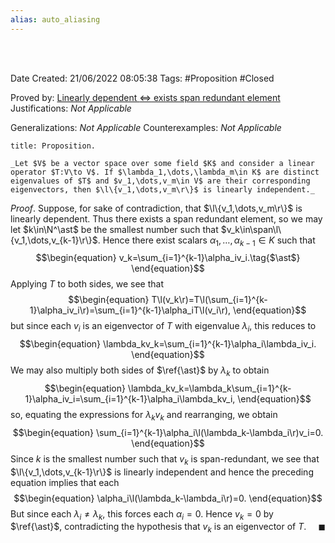 ```yaml
---
alias: auto_aliasing
---
```


<br />
<br />

Date Created: 21/06/2022 08:05:38
Tags: #Proposition #Closed

Proved by: [Linearly dependent $\Leftrightarrow$ exists span redundant element](Linearly%20dependent%20iff%20exists%20span%20redundant%20element.md)
Justifications: _Not Applicable_

Generalizations: _Not Applicable_
Counterexamples: _Not Applicable_

``` ad-Proposition
title: Proposition.

_Let $V$ be a vector space over some field $K$ and consider a linear operator $T:V\to V$. If $\lambda_1,\dots,\lambda_m\in K$ are distinct eigenvalues of $T$ and $v_1,\dots,v_m\in V$ are their corresponding eigenvectors, then $\l\{v_1,\dots,v_m\r\}$ is linearly independent._

```

_Proof_. Suppose, for sake of contradiction, that $\l\{v_1,\dots,v_m\r\}$ is linearly dependent. Thus there exists a span redundant element, so we may let $k\in\N^\ast$ be the smallest number such that $v_k\in\span\l\{v_1,\dots,v_{k-1}\r\}$. Hence there exist scalars $\alpha_1,\dots,\alpha_{k-1}\in K$ such that
$$\begin{equation}
    v_k=\sum_{i=1}^{k-1}\alpha_iv_i.\tag{$\ast$}
\end{equation}$$
Applying $T$ to both sides, we see that
$$\begin{equation}
    T\l(v_k\r)=T\l(\sum_{i=1}^{k-1}\alpha_iv_i\r)=\sum_{i=1}^{k-1}\alpha_iT\l(v_i\r),
\end{equation}$$
but since each $v_i$ is an eigenvector of $T$ with eigenvalue $\lambda_i$, this reduces to
$$\begin{equation}
    \lambda_kv_k=\sum_{i=1}^{k-1}\alpha_i\lambda_iv_i.
\end{equation}$$
We may also multiply both sides of $\ref{\ast}$ by $\lambda_k$ to obtain
$$\begin{equation}
    \lambda_kv_k=\lambda_k\sum_{i=1}^{k-1}\alpha_iv_i=\sum_{i=1}^{k-1}\alpha_i\lambda_kv_i,
\end{equation}$$
so, equating the expressions for $\lambda_kv_k$ and rearranging, we obtain
$$\begin{equation}
    \sum_{i=1}^{k-1}\alpha_i\l(\lambda_k-\lambda_i\r)v_i=0.
\end{equation}$$
Since $k$ is the smallest number such that $v_k$ is span-redundant, we see that $\l\{v_1,\dots,v_{k-1}\r\}$ is linearly independent and hence the preceding equation implies that each
$$\begin{equation}
    \alpha_i\l(\lambda_k-\lambda_i\r)=0.
\end{equation}$$
But since each $\lambda_i\neq\lambda_k$, this forces each $\alpha_i=0$. Hence $v_k=0$ by $\ref{\ast}$, contradicting the hypothesis that $v_k$ is an eigenvector of $T$.<span style="float:right;">$\blacksquare$</span>
